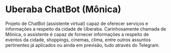 # Uberaba ChatBot (Mônica)

<p>Projeto de ChatBot (assistente virtual) capaz de oferecer serviços e informações a respeito da cidade de Uberaba. Carinhosamente chamada de Mônica, o assistente é capaz de fornecer informações a respeito de eventos da cidade, shoppings, cinemas, clima, entre outros assuntos pertinentes já aplicados ou ainda em previsão, tudo através do Telegram.</p>
